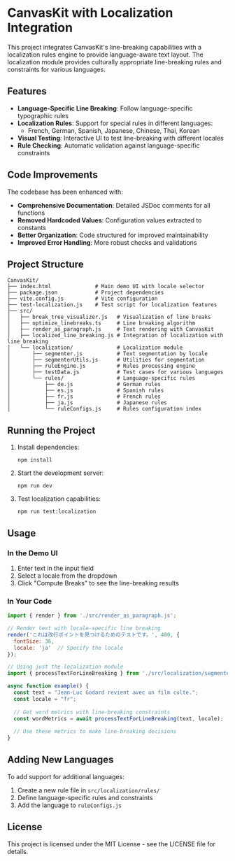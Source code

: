 # CanvasKit with Localization Integration

This project integrates CanvasKit's line-breaking capabilities with a localization rules engine to provide language-aware text layout. The localization module provides culturally appropriate line-breaking rules and constraints for various languages.

## Features

- **Language-Specific Line Breaking**: Follow language-specific typographic rules
- **Localization Rules**: Support for special rules in different languages:
  - French, German, Spanish, Japanese, Chinese, Thai, Korean
- **Visual Testing**: Interactive UI to test line-breaking with different locales
- **Rule Checking**: Automatic validation against language-specific constraints

## Code Improvements

The codebase has been enhanced with:

- **Comprehensive Documentation**: Detailed JSDoc comments for all functions
- **Removed Hardcoded Values**: Configuration values extracted to constants
- **Better Organization**: Code structured for improved maintainability
- **Improved Error Handling**: More robust checks and validations

## Project Structure

```
CanvasKit/
├── index.html              # Main demo UI with locale selector
├── package.json            # Project dependencies
├── vite.config.js          # Vite configuration
├── test-localization.js    # Test script for localization features
├── src/
│   ├── break_tree_visualizer.js   # Visualization of line breaks
│   ├── optimize_linebreaks.ts     # Line breaking algorithm
│   ├── render_as_paragraph.js     # Text rendering with CanvasKit
│   ├── localized_line_breaking.js # Integration of localization with line breaking
│   └── localization/              # Localization module
│       ├── segmenter.js           # Text segmentation by locale
│       ├── segmenterUtils.js      # Utilities for segmentation
│       ├── ruleEngine.js          # Rules processing engine
│       ├── testData.js            # Test cases for various languages
│       └── rules/                 # Language-specific rules
│           ├── de.js              # German rules
│           ├── es.js              # Spanish rules
│           ├── fr.js              # French rules
│           ├── ja.js              # Japanese rules
│           └── ruleConfigs.js     # Rules configuration index
```

## Running the Project

1. Install dependencies:
   ```
   npm install
   ```

2. Start the development server:
   ```
   npm run dev
   ```

3. Test localization capabilities:
   ```
   npm run test:localization
   ```

## Usage

### In the Demo UI
1. Enter text in the input field
2. Select a locale from the dropdown
3. Click "Compute Breaks" to see the line-breaking results

### In Your Code
```javascript
import { render } from './src/render_as_paragraph.js';

// Render text with locale-specific line breaking
render('これは改行ポイントを見つけるためのテストです。', 400, {
  fontSize: 36,
  locale: 'ja'  // Specify the locale
});

// Using just the localization module
import { processTextForLineBreaking } from './src/localization/segmenter.js';

async function example() {
  const text = "Jean-Luc Godard revient avec un film culte.";
  const locale = "fr";
  
  // Get word metrics with line-breaking constraints
  const wordMetrics = await processTextForLineBreaking(text, locale);
  
  // Use these metrics to make line-breaking decisions
}
```

## Adding New Languages

To add support for additional languages:
1. Create a new rule file in `src/localization/rules/`
2. Define language-specific rules and constraints
3. Add the language to `ruleConfigs.js`

## License

This project is licensed under the MIT License - see the LICENSE file for details.
